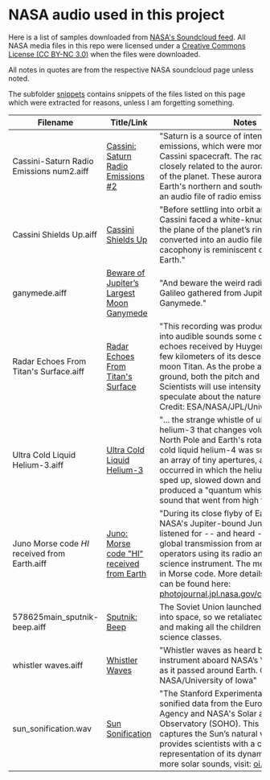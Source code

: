 # NASA audio used in this project

Here is a list of samples downloaded from [NASA's Soundcloud feed](https://soundcloud.com/nasa/). All NASA media files in this repo were licensed under a [Creative Commons License (CC BY-NC 3.0)](https://creativecommons.org/licenses/by-nc/3.0/legalcode) when the files were downloaded.  

All notes in quotes are from the respective NASA soundcloud page unless noted.

The subfolder [snippets](snippets) contains snippets of the files listed on this page which were extracted for reasons, unless I am forgetting something.


Filename | Title/Link | Notes 
------------ |------------ |------------ 
Cassini-Saturn Radio Emissions num2.aiff | [Cassini: Saturn Radio Emissions #2](https://soundcloud.com/nasa/cassini-saturn-radio-emissions-2) | "Saturn is a source of intense radio emissions, which were monitored by our Cassini spacecraft. The radio waves are closely related to the auroras near the poles of the planet. These auroras are similar to Earth's northern and southern lights. This is an audio file of radio emissions from Saturn."
Cassini Shields Up.aiff | [Cassini Shields Up](https://soundcloud.com/nasa/cassini-shields-up) | "Before settling into orbit around Saturn, Cassini faced a white-knuckle ride through the plane of the planet’s rings. When converted into an audio file, the interstellar cacophony is reminiscent of a hellstorm on Earth."
ganymede.aiff | [Beware of Jupiter’s Largest Moon Ganymede](https://soundcloud.com/nasa/beware-of-jupiters-largest-moon-ganymede) | "And beware the weird radio emissions Galileo gathered from Jupiter's largest moon, Ganymede."
Radar Echoes From Titan's Surface.aiff | [Radar Echoes From Titan's Surface](https://soundcloud.com/nasa/radar-echoes-from-titans-surface) | "This recording was produced by converting into audible sounds some of the radar echoes received by Huygens during the last few kilometers of its descent onto Saturn's moon Titan. As the probe approaches the ground, both the pitch and intensity increase. Scientists will use intensity of the echoes to speculate about the nature of the surface. Credit: ESA/NASA/JPL/University of Arizona"
Ultra Cold Liquid Helium-3.aiff | [Ultra Cold Liquid Helium-3](https://soundcloud.com/nasa/ultra-cold-liquid-helium-3) | "... the strange whistle of ultra-cold liquid helium-3 that changes volume relative to the North Pole and Earth's rotation. When ultra-cold liquid helium-4 was squashed through an array of tiny apertures, a phenomenon occurred in which the helium-4 repeatedly sped up, slowed down and vibrated. This produced a "quantum whistle" -- a whistling sound that went from high to low."
Juno Morse code _HI_ received from Earth.aiff | [Juno: Morse code "HI" received from Earth](https://soundcloud.com/nasa/juno-morse-code-hi-received-from-earth) | "During its close flyby of Earth in 2013, NASA's Jupiter-bound Juno spacecraft listened for -- and heard -- a coordinated, global transmission from amateur radio operators using its radio and plasma wave science instrument. The message said "HI" in Morse code. More details about this sound can be found here: [photojournal.jpl.nasa.gov/catalog/PIA17744](https://photojournal.jpl.nasa.gov/catalog/PIA17744)"
578625main_sputnik-beep.aiff | [Sputnik: Beep](https://soundcloud.com/nasa/sputnik-beep) | The Soviet Union launched a beeping ball into space, so we retaliated with a moon trip and making all the children take more science classes. 
whistler waves.aiff | [Whistler Waves](https://soundcloud.com/nasa/whistler-waves2) | "Whistler waves as heard by the EMFISIS instrument aboard NASA’s Van Allen Probes as it passed around Earth. Credits: NASA/University of Iowa"
sun_sonification.wav | [Sun Sonification](https://soundcloud.com/nasa/sun-sonification) | "The Stanford Experimental Physics Lab sonified data from the European Space Agency and NASA's Solar and Heliospheric Observatory (SOHO). This humming sound captures the Sun’s natural vibrations and provides scientists with a concrete representation of its dynamic movements For more solar sounds, visit: [oi.stanford.edu](oi.stanford.edu/results/sounds.html)"